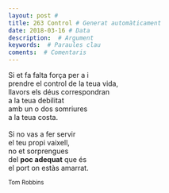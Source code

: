 ```yaml
---
layout: post #
title: 263 Control # Generat automàticament
date: 2018-03-16 # Data
description:  # Argument
keywords:  # Paraules clau
coments:  # Comentaris
---
```


Si et fa falta força per a i <br />
prendre el control de la teua vida, <br />
llavors els déus correspondran <br />
a la teua debilitat <br />
amb un o dos somriures <br />
a la teua costa. <br /><br />
Si no vas a fer servir <br />
el teu propi vaixell, <br />
no et sorprengues <br />
del **poc adequat** que és <br />
el port on estàs amarrat. <br />

<small>Tom Robbins</small>
